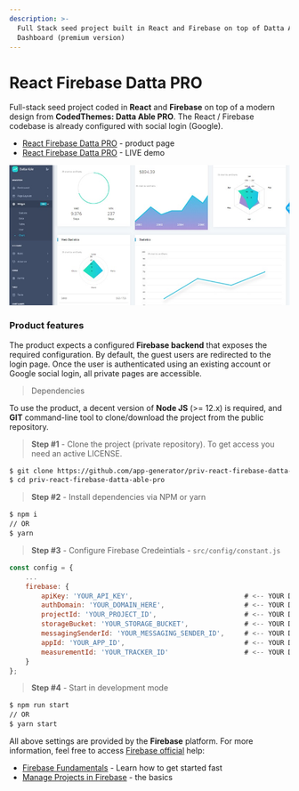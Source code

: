 ```yaml
---
description: >-
  Full Stack seed project built in React and Firebase on top of Datta Able
  Dashboard (premium version)
---
```


# React Firebase Datta PRO

Full-stack seed project coded in **React** and **Firebase** on top of a modern design from **CodedThemes: Datta Able PRO**. The React / Firebase codebase is already configured with social login (Google).

* [React Firebase Datta PRO](https://appseed.us/product/react-firebase-datta-able-pro) - product page
* [React Firebase Datta PRO](https://react-firebase-datta-able-pro.appseed-srv1.com/) - LIVE demo

![React Firebase - Datta Able PRO. ](<../../.gitbook/assets/react-firebase-datta-able-pro-screen-xs (2) (1) (1) (1).jpg>)



### Product features

The product expects a configured **Firebase backend** that exposes the required configuration. By default, the guest users are redirected to the login page. Once the user is authenticated using an existing account or Google social login, all private pages are accessible.

> Dependencies

To use the product, a decent version of **Node JS** (>= 12.x) is required, and **GIT** command-line tool to clone/download the project from the public repository.

> &#x20;**Step #1** - Clone the project (private repository). To get access you need an active LICENSE.

```bash
$ git clone https://github.com/app-generator/priv-react-firebase-datta-able-pro.git
$ cd priv-react-firebase-datta-able-pro
```

> **Step #2** - Install dependencies via NPM or yarn

```bash
$ npm i
// OR
$ yarn 
```

> &#x20;**Step #3** - Configure Firebase Credeintials - `src/config/constant.js` &#x20;

```javascript
const config = {
    ...
    firebase: {                                               
        apiKey: 'YOUR_API_KEY',                            # <-- YOUR DATA HERE
        authDomain: 'YOUR_DOMAIN_HERE',                    # <-- YOUR DATA HERE 
        projectId: 'YOUR_PROJECT_ID',                      # <-- YOUR DATA HERE
        storageBucket: 'YOUR_STORAGE_BUCKET',              # <-- YOUR DATA HERE
        messagingSenderId: 'YOUR_MESSAGING_SENDER_ID',     # <-- YOUR DATA HERE
        appId: 'YOUR_APP_ID',                              # <-- YOUR DATA HERE
        measurementId: 'YOUR_TRACKER_ID'                   # <-- YOUR DATA HERE
    }
};
```

> **Step #4** - Start in development mode

```bash
$ npm run start 
// OR
$ yarn start 
```

All above settings are provided by the **Firebase** platform. For more information, feel free to access [Firebase official](https://firebase.google.com/docs) help:

* [Firebase Fundamentals](https://firebase.google.com/docs/guides) - Learn how to get started fast
* [Manage Projects in Firebase](https://firebase.google.com/docs/projects/learn-more) - the basics&#x20;

